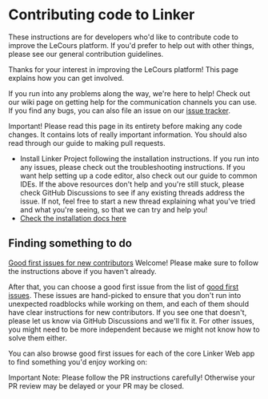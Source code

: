 # Contributing code to Linker

These instructions are for developers who'd like to contribute code to improve the LeCours platform. If you'd prefer to help out with other things, please see our general contribution guidelines.

Thanks for your interest in improving the LeCours platform! This page explains how you can get involved.

If you run into any problems along the way, we're here to help! Check out our wiki page on getting help for the communication channels you can use. If you find any bugs, you can also file an issue on our [issue tracker](https://github.com/anshgoyalevil/Linker/issues).

Important! Please read this page in its entirety before making any code changes. It contains lots of really important information. You should also read through our guide to making pull requests.

- Install Linker Project following the installation instructions. If you run into any issues, please check out the troubleshooting instructions. If you want help setting up a code editor, also check out our guide to common IDEs. If the above resources don't help and you're still stuck, please check GitHub Discussions to see if any existing threads address the issue. If not, feel free to start a new thread explaining what you've tried and what you're seeing, so that we can try and help you!
- [Check the installation docs here](https://github.com/anshgoyalevil/Linker/blob/master/installation.md)

## Finding something to do
[Good first issues for new contributors](https://github.com/anshgoyalevil/Linker/issues?q=is%3Aissue+is%3Aopen+label%3A%22good+first+issue%22)
Welcome! Please make sure to follow the instructions above if you haven't already.

After that, you can choose a good first issue from the list of [good first issues](https://github.com/anshgoyalevil/Linker/issues?q=is%3Aissue+is%3Aopen+label%3A%22good+first+issue%22). These issues are hand-picked to ensure that you don't run into unexpected roadblocks while working on them, and each of them should have clear instructions for new contributors. If you see one that doesn't, please let us know via GitHub Discussions and we'll fix it. For other issues, you might need to be more independent because we might not know how to solve them either.

You can also browse good first issues for each of the core Linker Web app to find something you'd enjoy working on:

Important Note: Please follow the PR instructions carefully! Otherwise your PR review may be delayed or your PR may be closed.

